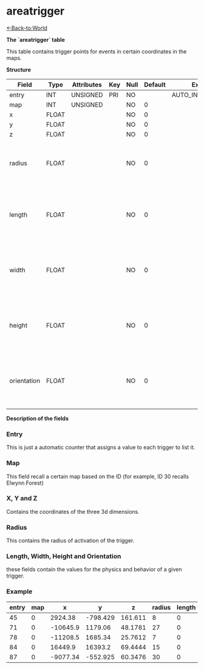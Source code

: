 # areatrigger

[<-Back-to:World](database-world.md)

**The \`areatrigger\` table**

This table contains trigger points for events in certain coordinates in the maps.

**Structure**

| Field       | Type    | Attributes | Key | Null | Default | Extra          | Comment                                              |
|-------------|---------|------------|-----|------|---------|----------------|------------------------------------------------------|
| entry       | INT | UNSIGNED   | PRI | NO   |         | AUTO_INCREMENT |                                                      |
| map         | INT | UNSIGNED   |     | NO   | 0       |                |                                                      |
| x           | FLOAT   |            |     | NO   | 0       |                |                                                      |
| y           | FLOAT   |            |     | NO   | 0       |                |                                                      |
| z           | FLOAT   |            |     | NO   | 0       |                |                                                      |
| radius      | FLOAT   |            |     | NO   | 0       |                | Seems to be a box of size yards with center at x,y,z |
| length      | FLOAT   |            |     | NO   | 0       |                | Most commonly used when size is 0, but not always    |
| width       | FLOAT   |            |     | NO   | 0       |                | Most commonly used when size is 0, but not always    |
| height      | FLOAT   |            |     | NO   | 0       |                | Most commonly used when size is 0, but not always    |
| orientation | FLOAT   |            |     | NO   | 0       |                | Most commonly used when size is 0, but not always    |

**Description of the fields**

### Entry

This is just a automatic counter that assigns a value to each trigger to list it.

### Map

This field recall a certain map based on the ID (for example, ID 30 recalls Elwynn Forest)

### X, Y and Z

Contains the coordinates of the three 3d dimensions.

### Radius

This contains the radius of activation of the trigger.

### Length, Width, Height and Orientation

these fields contain the values for the physics and behavior of a given trigger.

### Example

| entry | map | x        | y        | z       | radius | length | width | height | orientation |
|-------|-----|----------|----------|---------|--------|--------|-------|--------|-------------|
| 45    | 0   | 2924.38  | -798.429 | 161.611 | 8      | 0      | 0     | 0      | 0           |
| 71    | 0   | -10645.9 | 1179.06  | 48.1781 | 27     | 0      | 0     | 0      | 0           |
| 78    | 0   | -11208.5 | 1685.34  | 25.7612 | 7      | 0      | 0     | 0      | 0           |
| 84    | 0   | 16449.9  | 16393.2  | 69.4444 | 15     | 0      | 0     | 0      | 0           |
| 87    | 0   | -9077.34 | -552.925 | 60.3476 | 30     | 0      | 0     | 0      | 0           |
